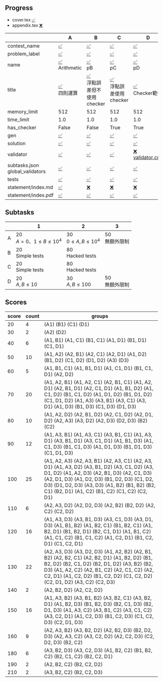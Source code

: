 
## Progress
<!-- progress start -->
- cover.tex [:white_check_mark:](cover.tex)
- appendix.tex [:x:](appendix.tex)

| | A | B | C | D |
| --- | --- | --- | --- | --- |
| contest_name |  [:white_check_mark:](pA/problem.json) | [:white_check_mark:](pB/problem.json) | [:white_check_mark:](pC/problem.json) | [:white_check_mark:](pD/problem.json) |
| problem_label |  [:white_check_mark:](pA/problem.json) | [:white_check_mark:](pB/problem.json) | [:white_check_mark:](pC/problem.json) | [:white_check_mark:](pD/problem.json) |
| name |  [:white_check_mark:](pA/problem.json)<br>Arithmetic | [:white_check_mark:](pB/problem.json)<br>pB | [:white_check_mark:](pC/problem.json)<br>pC | [:white_check_mark:](pD/problem.json)<br>pD |
| title |  [:white_check_mark:](pA/problem.json)<br>四則運算 | [:white_check_mark:](pB/problem.json)<br>浮點誤差但不使用checker | [:white_check_mark:](pC/problem.json)<br>浮點誤差使用checker | [:white_check_mark:](pD/problem.json)<br>Checker範例 |
| memory_limit |  512 | 512 | 512 | 512 |
| time_limit |  1.0 | 1.0 | 1.0 | 1.0 |
| has_checker |  False | False | True | True |
| gen | [:white_check_mark:](pA/gen) | [:white_check_mark:](pB/gen) | [:white_check_mark:](pC/gen) | [:white_check_mark:](pD/gen) |
| solution | [:white_check_mark:](pA/solution) | [:white_check_mark:](pB/solution) | [:white_check_mark:](pC/solution) | [:white_check_mark:](pD/solution) |
| validator | [:white_check_mark:](pA/validator) | [:white_check_mark:](pB/validator) | [:white_check_mark:](pC/validator) | [:x:](pD/validator)<br>[validator.cpp](pD/validator/validator.cpp) |
| subtasks.json<br>global_validators |  [:white_check_mark:](pA/subtasks.json) | [:white_check_mark:](pB/subtasks.json) | [:white_check_mark:](pC/subtasks.json) | [:white_check_mark:](pD/subtasks.json) |
| tests | [:white_check_mark:](pA/tests) | [:white_check_mark:](pB/tests) | [:white_check_mark:](pC/tests) | [:white_check_mark:](pD/tests) |
| statement/index.md | [:white_check_mark:](pA/statement/index.md) | [:x:](pB/statement/index.md) | [:x:](pC/statement/index.md) | [:x:](pD/statement/index.md) |
| statement/index.pdf | [:white_check_mark:](pA/statement/index.pdf) | [:white_check_mark:](pB/statement/index.pdf) | [:white_check_mark:](pC/statement/index.pdf) | [:white_check_mark:](pD/statement/index.pdf) |
<!-- progress end -->

## Subtasks
<!-- subtasks start -->
| | 1 | 2 | 3 |
| --- | --- | --- | --- |
| A | 20<br>$A = 0$、$1 \leq B \leq 10^{4}$ | 30<br>$0 \leq A, B \leq 10^{4}$ | 50<br>無額外限制 |
| B | 20<br>Simple tests | 80<br>Hacked tests |
| C | 20<br>Simple tests | 80<br>Hacked tests |
| D | 20<br>$A, B \leq 10$ | 30<br>$A, B \leq 100$ | 50<br>無額外限制 |
<!-- subtasks end -->

## Scores
<!-- scores start -->
| score | count | groups |
| --- | --- | --- |
| 20 | 4 | (A1) (B1) (C1) (D1) |
| 30 | 2 | (A2) (D2) |
| 40 | 6 | (A1, B1) (A1, C1) (B1, C1) (A1, D1) (B1, D1) (C1, D1) |
| 50 | 10 | (A1, A2) (A2, B1) (A2, C1) (A2, D1) (A1, D2) (B1, D2) (C1, D2) (D1, D2) (A3) (D3) |
| 60 | 5 | (A1, B1, C1) (A1, B1, D1) (A1, C1, D1) (B1, C1, D1) (A2, D2) |
| 70 | 20 | (A1, A2, B1) (A1, A2, C1) (A2, B1, C1) (A1, A2, D1) (A2, B1, D1) (A2, C1, D1) (A1, B1, D2) (A1, C1, D2) (B1, C1, D2) (A1, D1, D2) (B1, D1, D2) (C1, D1, D2) (A1, A3) (A3, B1) (A3, C1) (A3, D1) (A1, D3) (B1, D3) (C1, D3) (D1, D3) |
| 80 | 10 | (A1, A2, D2) (A2, B1, D2) (A2, C1, D2) (A2, D1, D2) (A2, A3) (A3, D2) (A2, D3) (D2, D3) (B2) (C2) |
| 90 | 12 | (A1, A3, B1) (A1, A3, C1) (A3, B1, C1) (A1, A3, D1) (A3, B1, D1) (A3, C1, D1) (A1, B1, D3) (A1, C1, D3) (B1, C1, D3) (A1, D1, D3) (B1, D1, D3) (C1, D1, D3) |
| 100 | 25 | (A1, A2, A3) (A2, A3, B1) (A2, A3, C1) (A2, A3, D1) (A1, A3, D2) (A3, B1, D2) (A3, C1, D2) (A3, D1, D2) (A1, A2, D3) (A2, B1, D3) (A2, C1, D3) (A2, D1, D3) (A1, D2, D3) (B1, D2, D3) (C1, D2, D3) (D1, D2, D3) (A3, D3) (A1, B2) (B1, B2) (B2, C1) (B2, D1) (A1, C2) (B1, C2) (C1, C2) (C2, D1) |
| 110 | 6 | (A2, A3, D2) (A2, D2, D3) (A2, B2) (B2, D2) (A2, C2) (C2, D2) |
| 120 | 16 | (A1, A3, D3) (A3, B1, D3) (A3, C1, D3) (A3, D1, D3) (A1, B1, B2) (A1, B2, C1) (B1, B2, C1) (A1, B2, D1) (B1, B2, D1) (B2, C1, D1) (A1, B1, C2) (A1, C1, C2) (B1, C1, C2) (A1, C2, D1) (B1, C2, D1) (C1, C2, D1) |
| 130 | 22 | (A2, A3, D3) (A3, D2, D3) (A1, A2, B2) (A2, B1, B2) (A2, B2, C1) (A2, B2, D1) (A1, B2, D2) (B1, B2, D2) (B2, C1, D2) (B2, D1, D2) (A3, B2) (B2, D3) (A1, A2, C2) (A2, B1, C2) (A2, C1, C2) (A2, C2, D1) (A1, C2, D2) (B1, C2, D2) (C1, C2, D2) (C2, D1, D2) (A3, C2) (C2, D3) |
| 140 | 2 | (A2, B2, D2) (A2, C2, D2) |
| 150 | 16 | (A1, A3, B2) (A3, B1, B2) (A3, B2, C1) (A3, B2, D1) (A1, B2, D3) (B1, B2, D3) (B2, C1, D3) (B2, D1, D3) (A1, A3, C2) (A3, B1, C2) (A3, C1, C2) (A3, C2, D1) (A1, C2, D3) (B1, C2, D3) (C1, C2, D3) (C2, D1, D3) |
| 160 | 9 | (A2, A3, B2) (A3, B2, D2) (A2, B2, D3) (B2, D2, D3) (A2, A3, C2) (A3, C2, D2) (A2, C2, D3) (C2, D2, D3) (B2, C2) |
| 180 | 6 | (A3, B2, D3) (A3, C2, D3) (A1, B2, C2) (B1, B2, C2) (B2, C1, C2) (B2, C2, D1) |
| 190 | 2 | (A2, B2, C2) (B2, C2, D2) |
| 210 | 2 | (A3, B2, C2) (B2, C2, D3) |
<!-- scores end -->
